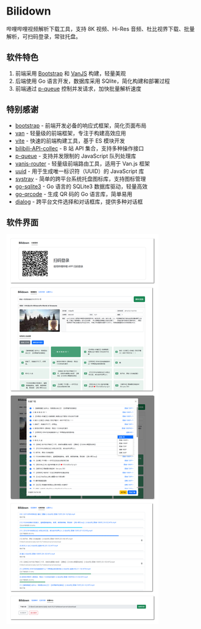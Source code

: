 # Bilidown

哔哩哔哩视频解析下载工具，支持 8K 视频、Hi-Res 音频、杜比视界下载、批量解析，可扫码登录，常驻托盘。

## 软件特色

1. 前端采用 [Bootstrap](https://github.com/twbs/bootstrap) 和 [VanJS](https://github.com/vanjs-org/van) 构建，轻量美观
2. 后端使用 Go 语言开发，数据库采用 SQlite，简化构建和部署过程
3. 前端通过 [p-queue](https://github.com/sindresorhus/p-queue) 控制并发请求，加快批量解析速度

## 特别感谢

-   [bootstrap](https://github.com/twbs/bootstrap) - 前端开发必备的响应式框架，简化页面布局
-   [van](https://github.com/vanjs-org/van) - 轻量级的前端框架，专注于构建高效应用
-   [vite](https://github.com/vitejs/vite) - 快速的前端构建工具，基于 ES 模块开发
-   [bilibili-API-collec](https://github.com/SocialSisterYi/bilibili-API-collect) - B 站 API 集合，支持多种操作接口
-   [p-queue](https://github.com/sindresorhus/p-queue) - 支持并发限制的 JavaScript 队列处理库
-   [vanjs-router](https://github.com/iuroc/vanjs-router) - 轻量级前端路由工具，适用于 Van.js 框架
-   [uuid](https://www.npmjs.com/package/uuid) - 用于生成唯一标识符（UUID）的 JavaScript 库
-   [systray](https://github.com/getlantern/systray) - 简单的跨平台系统托盘图标库，支持图标管理
-   [go-sqlite3](https://github.com/mattn/go-sqlite3) - Go 语言的 SQLite3 数据库驱动，轻量高效
-   [go-qrcode](https://github.com/skip2/go-qrcode) - 生成 QR 码的 Go 语言库，简单易用
-   [dialog](https://github.com/sqweek/dialog) - 跨平台文件选择和对话框库，提供多种对话框

## 软件界面

![](./docs/2024-11-05_090604.png)
